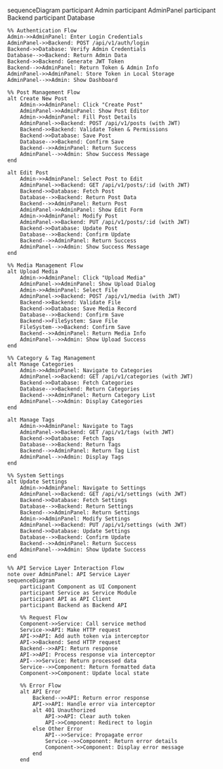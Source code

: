sequenceDiagram
    participant Admin
    participant AdminPanel
    participant Backend
    participant Database

    %% Authentication Flow
    Admin->>AdminPanel: Enter Login Credentials
    AdminPanel->>Backend: POST /api/v1/auth/login
    Backend->>Database: Verify Admin Credentials
    Database-->>Backend: Return Admin Data
    Backend->>Backend: Generate JWT Token
    Backend-->>AdminPanel: Return Token & Admin Info
    AdminPanel->>AdminPanel: Store Token in Local Storage
    AdminPanel-->>Admin: Show Dashboard

    %% Post Management Flow
    alt Create New Post
        Admin->>AdminPanel: Click "Create Post"
        AdminPanel->>AdminPanel: Show Post Editor
        Admin->>AdminPanel: Fill Post Details
        AdminPanel->>Backend: POST /api/v1/posts (with JWT)
        Backend->>Backend: Validate Token & Permissions
        Backend->>Database: Save Post
        Database-->>Backend: Confirm Save
        Backend-->>AdminPanel: Return Success
        AdminPanel-->>Admin: Show Success Message
    end

    alt Edit Post
        Admin->>AdminPanel: Select Post to Edit
        AdminPanel->>Backend: GET /api/v1/posts/:id (with JWT)
        Backend->>Database: Fetch Post
        Database-->>Backend: Return Post Data
        Backend-->>AdminPanel: Return Post
        AdminPanel->>AdminPanel: Show Edit Form
        Admin->>AdminPanel: Modify Post
        AdminPanel->>Backend: PUT /api/v1/posts/:id (with JWT)
        Backend->>Database: Update Post
        Database-->>Backend: Confirm Update
        Backend-->>AdminPanel: Return Success
        AdminPanel-->>Admin: Show Success Message
    end

    %% Media Management Flow
    alt Upload Media
        Admin->>AdminPanel: Click "Upload Media"
        AdminPanel->>AdminPanel: Show Upload Dialog
        Admin->>AdminPanel: Select File
        AdminPanel->>Backend: POST /api/v1/media (with JWT)
        Backend->>Backend: Validate File
        Backend->>Database: Save Media Record
        Database-->>Backend: Confirm Save
        Backend->>FileSystem: Save File
        FileSystem-->>Backend: Confirm Save
        Backend-->>AdminPanel: Return Media Info
        AdminPanel-->>Admin: Show Upload Success
    end

    %% Category & Tag Management
    alt Manage Categories
        Admin->>AdminPanel: Navigate to Categories
        AdminPanel->>Backend: GET /api/v1/categories (with JWT)
        Backend->>Database: Fetch Categories
        Database-->>Backend: Return Categories
        Backend-->>AdminPanel: Return Category List
        AdminPanel-->>Admin: Display Categories
    end

    alt Manage Tags
        Admin->>AdminPanel: Navigate to Tags
        AdminPanel->>Backend: GET /api/v1/tags (with JWT)
        Backend->>Database: Fetch Tags
        Database-->>Backend: Return Tags
        Backend-->>AdminPanel: Return Tag List
        AdminPanel-->>Admin: Display Tags
    end

    %% System Settings
    alt Update Settings
        Admin->>AdminPanel: Navigate to Settings
        AdminPanel->>Backend: GET /api/v1/settings (with JWT)
        Backend->>Database: Fetch Settings
        Database-->>Backend: Return Settings
        Backend-->>AdminPanel: Return Settings
        Admin->>AdminPanel: Modify Settings
        AdminPanel->>Backend: PUT /api/v1/settings (with JWT)
        Backend->>Database: Update Settings
        Database-->>Backend: Confirm Update
        Backend-->>AdminPanel: Return Success
        AdminPanel-->>Admin: Show Update Success
    end

    %% API Service Layer Interaction Flow
    note over AdminPanel: API Service Layer
    sequenceDiagram
        participant Component as UI Component
        participant Service as Service Module
        participant API as API Client
        participant Backend as Backend API
        
        %% Request Flow
        Component->>Service: Call service method
        Service->>API: Make HTTP request
        API->>API: Add auth token via interceptor
        API->>Backend: Send HTTP request
        Backend-->>API: Return response
        API->>API: Process response via interceptor
        API-->>Service: Return processed data
        Service-->>Component: Return formatted data
        Component->>Component: Update local state
        
        %% Error Flow
        alt API Error
            Backend-->>API: Return error response
            API->>API: Handle error via interceptor
            alt 401 Unauthorized
                API->>API: Clear auth token
                API->>Component: Redirect to login
            else Other Error
                API-->>Service: Propagate error
                Service-->>Component: Return error details
                Component->>Component: Display error message
            end
        end